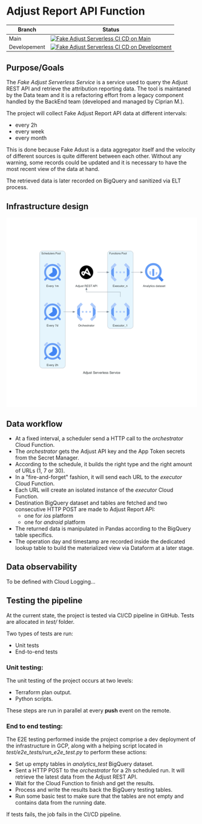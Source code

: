 # Adjust Report API Function

| Branch    | Status |
| -------- | ------- |
| Main  | [![Fake Adjust Serverless CI CD on Main](https://github.com/JustPlayApps/fake_adjust_serverless_service/actions/workflows/cicd.yaml/badge.svg?branch=main)](https://github.com/JustPlayApps/fake_adjust_serverless_service/actions/workflows/cicd.yaml)    |
| Developement | [![Fake Adjust Serverless CI CD on Development](https://github.com/JustPlayApps/fake_adjust_serverless_service/actions/workflows/cicd.yaml/badge.svg?branch=development)](https://github.com/JustPlayApps/fake_adjust_serverless_service/actions/workflows/cicd.yaml)     |




## Purpose/Goals

The *Fake Adjust Serverless Service* is a service used to query the Adjust REST API and retrieve the attribution reporting data.
The tool is maintaned by the Data team and it is a refactoring effort from a legacy component handled by the BackEnd team (developed and managed by Ciprian M.).

The project will collect Fake Adjust Report API data at different intervals:

- every 2h
- every week
- every month

This is done because Fake Adust is a data aggregator itself and the velocity of different sources is quite different between each other. Without any warning, some records could be updated and it is necessary to have the most recent view of the data at hand.


The retrieved data is later recorded on BigQuery and sanitized via ELT process.

## Infrastructure design

![infra design](docs/adjust_serverless_service.png "Infrastructure design")

## Data workflow

- At a fixed interval, a scheduler send a HTTP call to the *orchestrator* Cloud Function.
- The *orchestrator* gets the Adjust API key and the App Token secrets from the Secret Manager.
- According to the schedule, it builds the right type and the right amount of URLs (1, 7 or 30).
- In a "fire-and-forget" fashion, it will send each URL to the *executor* Cloud Function.
- Each URL will create an isolated instance of the *executor* Cloud Function.
- Destination BigQuery dataset and tables are fetched and two consecutive HTTP POST are made to Adjust Report API:
    - one for *ios* platform
    - one for *android* platform
- The returned data is manipulated in Pandas according to the BigQuery table specifics.
- The operation day and timestamp are recorded inside the dedicated lookup table to build the materialized view via Dataform at a later stage.

## Data observability

To be defined with Cloud Logging...


## Testing the pipeline

At the current state, the project is tested via CI/CD pipeline in GitHub. Tests are allocated in _test/_ folder.

Two types of tests are run:

- Unit tests
- End-to-end tests

### Unit testing:

The unit testing of the project occurs at two levels:

- Terraform plan output.
- Python scripts.

These steps are run in parallel at every **push** event on the remote.

### End to end testing:

The E2E testing performed inside the project comprise a dev deployment of the infrastructure in GCP, along with a helping script located in _test/e2e_tests/run_e2e_test.py_ to perform these actions:

- Set up empty tables in *analytics_test* BigQuery dataset.
- Sent a HTTP POST to the *orchestrator* for a 2h scheduled run. It will retrieve the latest data from the Adjust REST API.
- Wait for the Cloud Function to finish and get the results.
- Process and write the results back the BigQuery testing tables.
- Run some basic test to make sure that the tables are not empty and contains data from the running date.

If tests fails, the job fails in the CI/CD pipeline.
